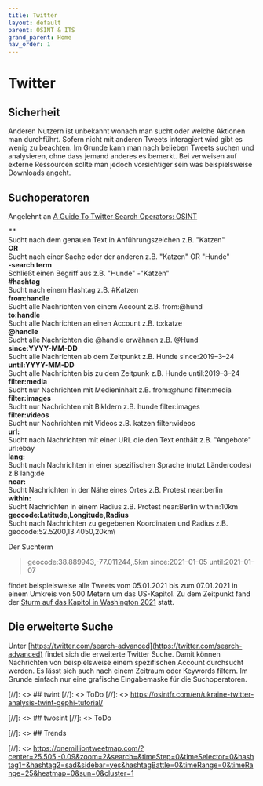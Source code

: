 ```yaml
---
title: Twitter
layout: default
parent: OSINT & ITS
grand_parent: Home
nav_order: 1
---
```


# Twitter
## Sicherheit
Anderen Nutzern ist unbekannt wonach man sucht oder welche Aktionen man durchführt.
Sofern nicht mit anderen Tweets interagiert wird gibt es wenig zu beachten.
Im Grunde kann man nach belieben Tweets suchen und analysieren, ohne dass jemand anderes es bemerkt.
Bei verweisen auf externe Ressourcen sollte man jedoch vorsichtiger sein was beispielsweise Downloads angeht.

## Suchoperatoren
Angelehnt an [A Guide To Twitter Search Operators: OSINT](https://roddytech.medium.com/a-guide-to-twitters-search-operators-osint-%EF%B8%8F-%EF%B8%8F-b617bb7c59a)


**""**\
Sucht nach dem genauen Text in Anführungszeichen z.B. "Katzen"\
**OR**\
Sucht nach einer Sache oder der anderen z.B. "Katzen" OR "Hunde"\
**-search term**\
Schließt einen Begriff aus z.B. "Hunde" -"Katzen"\
**#hashtag**\
Sucht nach einem Hashtag z.B. #Katzen\
**from:handle**\
Sucht alle Nachrichten von einem Account z.B. from:@hund\
**to:handle**\
Sucht alle Nachrichten an einen Account z.B. to:katze\
**@handle**\
Sucht alle Nachrichten die @handle erwähnen z.B. @Hund\
**since:YYYY-MM-DD**\
Sucht alle Nachrichten ab dem Zeitpunkt z.B. Hunde since:2019–3–24\
**until:YYYY-MM-DD**\
Sucht alle Nachrichten bis zu dem Zeitpunk z.B. Hunde until:2019–3–24\
**filter:media**\
Sucht nur Nachrichten mit Medieninhalt z.B. from:@hund filter:media\
**filter:images**\
Sucht nur Nachrichten mit Bikldern z.B. hunde filter:images\
**filter:videos**\
Sucht nur Nachrichten mit Videos z.B. katzen filter:videos\
**url:**\
Sucht nach Nachrichten mit einer URL die den Text enthält z.B. "Angebote" url:ebay\
**lang:**\
Sucht nach Nachrichten in einer spezifischen Sprache (nutzt Ländercodes) z.B lang:de\
**near:**\
Sucht Nachrichten in der Nähe eines Ortes z.B. Protest near:berlin\
**within:**\
Sucht Nachrichten in einem Radius z.B. Protest near:Berlin within:10km\
**geocode:Latitude,Longitude,Radius**\
Sucht nach Nachrichten zu gegebenen Koordinaten und Radius z.B. geocode:52.5200,13.4050,20km\

Der Suchterm

> geocode:38.889943,-77.011244,.5km since:2021–01–05 until:2021–01–07

findet beispielsweise alle Tweets vom 05.01.2021 bis zum 07.01.2021 in einem Umkreis von 500 Metern um das US-Kapitol.
Zu dem Zeitpunkt fand der [Sturm auf das Kapitol in Washington 2021](https://de.wikipedia.org/wiki/Sturm_auf_das_Kapitol_in_Washington_2021) statt.

## Die erweiterte Suche
Unter [https://twitter.com/search-advanced](https://twitter.com/search-advanced) findet sich die erweiterte Twitter Suche.
Damit können Nachrichten von beispielsweise einem spezifischen Account durchsucht werden.
Es lässt sich auch nach einem Zeitraum oder Keywords filtern.
Im Grunde einfach nur eine grafische Eingabemaske für die Suchoperatoren.


[//]: <> ## twint
[//]: <> ToDo
[//]: <> https://osintfr.com/en/ukraine-twitter-analysis-twint-gephi-tutorial/

[//]: <> ## twosint
[//]: <> ToDo

[//]: <> ## Trends




[//]: <> https://onemilliontweetmap.com/?center=25.505,-0.09&zoom=2&search=&timeStep=0&timeSelector=0&hashtag1=&hashtag2=sad&sidebar=yes&hashtagBattle=0&timeRange=0&timeRange=25&heatmap=0&sun=0&cluster=1